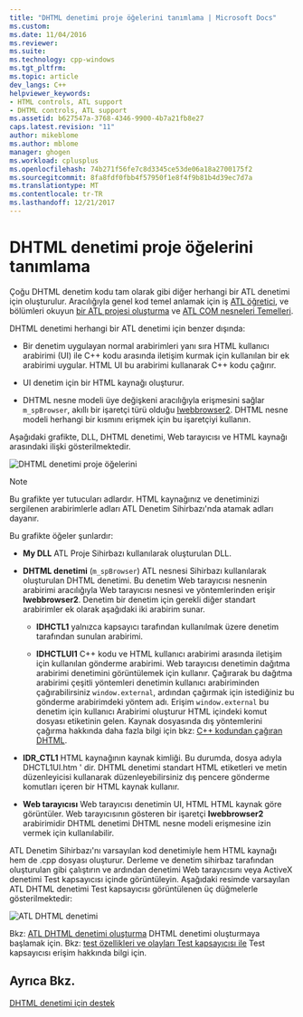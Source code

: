 ```yaml
---
title: "DHTML denetimi proje öğelerini tanımlama | Microsoft Docs"
ms.custom: 
ms.date: 11/04/2016
ms.reviewer: 
ms.suite: 
ms.technology: cpp-windows
ms.tgt_pltfrm: 
ms.topic: article
dev_langs: C++
helpviewer_keywords:
- HTML controls, ATL support
- DHTML controls, ATL support
ms.assetid: b627547a-3768-4346-9900-4b7a21fb8e27
caps.latest.revision: "11"
author: mikeblome
ms.author: mblome
manager: ghogen
ms.workload: cplusplus
ms.openlocfilehash: 74b271f56fe7c8d3345ce53de06a18a2700175f2
ms.sourcegitcommit: 8fa8fdf0fbb4f57950f1e8f4f9b81b4d39ec7d7a
ms.translationtype: MT
ms.contentlocale: tr-TR
ms.lasthandoff: 12/21/2017
---
```

# <a name="identifying-the-elements-of-the-dhtml-control-project"></a>DHTML denetimi proje öğelerini tanımlama
Çoğu DHTML denetim kodu tam olarak gibi diğer herhangi bir ATL denetimi için oluşturulur. Aracılığıyla genel kod temel anlamak için iş [ATL öğretici](../atl/active-template-library-atl-tutorial.md), ve bölümleri okuyun [bir ATL projesi oluşturma](../atl/reference/creating-an-atl-project.md) ve [ATL COM nesneleri Temelleri](../atl/fundamentals-of-atl-com-objects.md).  
  
 DHTML denetimi herhangi bir ATL denetimi için benzer dışında:  
  
-   Bir denetim uygulayan normal arabirimleri yanı sıra HTML kullanıcı arabirimi (UI) ile C++ kodu arasında iletişim kurmak için kullanılan bir ek arabirimi uygular. HTML UI bu arabirimi kullanarak C++ kodu çağırır.  
  
-   UI denetim için bir HTML kaynağı oluşturur.  
  
-   DHTML nesne modeli üye değişkeni aracılığıyla erişmesini sağlar `m_spBrowser`, akıllı bir işaretçi türü olduğu [Iwebbrowser2](https://msdn.microsoft.com/library/aa752127.aspx). DHTML nesne modeli herhangi bir kısmını erişmek için bu işaretçiyi kullanın.  
  
 Aşağıdaki grafikte, DLL, DHTML denetimi, Web tarayıcısı ve HTML kaynağı arasındaki ilişki gösterilmektedir.  
  
 ![DHTML denetimi proje öğelerini](../atl/media/vc52en1.gif "vc52en1")  
  
> [!NOTE]
>  Bu grafikte yer tutucuları adlardır. HTML kaynağınız ve denetiminizi sergilenen arabirimlerle adları ATL Denetim Sihirbazı'nda atamak adları dayanır.  
  
 Bu grafikte öğeler şunlardır:  
  
-   **My DLL** ATL Proje Sihirbazı kullanılarak oluşturulan DLL.  
  
-   **DHTML denetimi** (`m_spBrowser`) ATL nesnesi Sihirbazı kullanılarak oluşturulan DHTML denetimi. Bu denetim Web tarayıcısı nesnenin arabirimi aracılığıyla Web tarayıcısı nesnesi ve yöntemlerinden erişir **Iwebbrowser2**. Denetim bir denetim için gerekli diğer standart arabirimler ek olarak aşağıdaki iki arabirim sunar.  
  
    -   **IDHCTL1** yalnızca kapsayıcı tarafından kullanılmak üzere denetim tarafından sunulan arabirimi.  
  
    -   **IDHCTLUI1** C++ kodu ve HTML kullanıcı arabirimi arasında iletişim için kullanılan gönderme arabirimi. Web tarayıcısı denetimin dağıtma arabirimi denetimini görüntülemek için kullanır. Çağırarak bu dağıtma arabirimi çeşitli yöntemleri denetimin kullanıcı arabiriminden çağırabilirsiniz `window.external`, ardından çağırmak için istediğiniz bu gönderme arabirimdeki yöntem adı. Erişim `window.external` bu denetim için kullanıcı Arabirimi oluşturur HTML içindeki komut dosyası etiketinin gelen. Kaynak dosyasında dış yöntemlerini çağırma hakkında daha fazla bilgi için bkz: [C++ kodundan çağıran DHTML](../atl/calling-cpp-code-from-dhtml.md).  
  
-   **IDR_CTL1** HTML kaynağının kaynak kimliği. Bu durumda, dosya adıyla DHCTL1UI.htm ' dir. DHTML denetimi standart HTML etiketleri ve metin düzenleyicisi kullanarak düzenleyebilirsiniz dış pencere gönderme komutları içeren bir HTML kaynak kullanır.  
  
-   **Web tarayıcısı** Web tarayıcısı denetimin UI, HTML HTML kaynak göre görüntüler. Web tarayıcısının gösteren bir işaretçi **Iwebbrowser2** arabirimidir DHTML denetimi DHTML nesne modeli erişmesine izin vermek için kullanılabilir.  
  
 ATL Denetim Sihirbazı'nı varsayılan kod denetimiyle hem HTML kaynağı hem de .cpp dosyası oluşturur. Derleme ve denetim sihirbaz tarafından oluşturulan gibi çalıştırın ve ardından denetimi Web tarayıcısını veya ActiveX denetimi Test kapsayıcısı içinde görüntüleyin. Aşağıdaki resimde varsayılan ATL DHTML denetimi Test kapsayıcısı görüntülenen üç düğmelerle gösterilmektedir:  
  
 ![ATL DHTML denetimi](../atl/media/vc52en2.gif "vc52en2")  
  
 Bkz: [ATL DHTML denetimi oluşturma](../atl/creating-an-atl-dhtml-control.md) DHTML denetimi oluşturmaya başlamak için. Bkz: [test özellikleri ve olayları Test kapsayıcısı ile](../mfc/testing-properties-and-events-with-test-container.md) Test kapsayıcısı erişim hakkında bilgi için.  
  
## <a name="see-also"></a>Ayrıca Bkz.  
 [DHTML denetimi için destek](../atl/atl-support-for-dhtml-controls.md)


